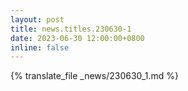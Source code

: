 ```yaml
---
layout: post
title: news.titles.230630-1
date: 2023-06-30 12:00:00+0800
inline: false
---
```


{% translate_file _news/230630_1.md %}
